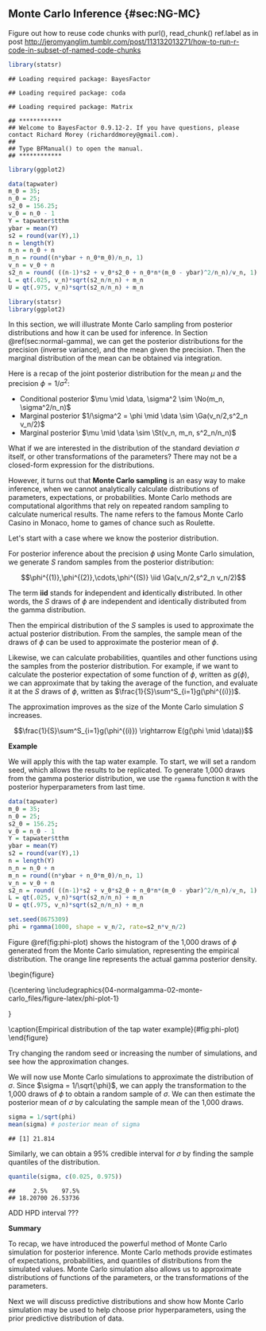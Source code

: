 ## Monte Carlo Inference  {#sec:NG-MC}

Figure out how to reuse code chunks with purl(), read_chunk() ref.label as in post http://jeromyanglim.tumblr.com/post/113132013271/how-to-run-r-code-in-subset-of-named-code-chunks





```r
library(statsr)
```

```
## Loading required package: BayesFactor
```

```
## Loading required package: coda
```

```
## Loading required package: Matrix
```

```
## ************
## Welcome to BayesFactor 0.9.12-2. If you have questions, please contact Richard Morey (richarddmorey@gmail.com).
## 
## Type BFManual() to open the manual.
## ************
```

```r
library(ggplot2)
```


```r
data(tapwater)
m_0 = 35; 
n_0 = 25; 
s2_0 = 156.25;
v_0 = n_0 - 1
Y = tapwater$tthm
ybar = mean(Y)
s2 = round(var(Y),1)
n = length(Y)
n_n = n_0 + n
m_n = round((n*ybar + n_0*m_0)/n_n, 1)
v_n = v_0 + n
s2_n = round( ((n-1)*s2 + v_0*s2_0 + n_0*n*(m_0 - ybar)^2/n_n)/v_n, 1)
L = qt(.025, v_n)*sqrt(s2_n/n_n) + m_n
U = qt(.975, v_n)*sqrt(s2_n/n_n) + m_n
```


```r
library(statsr)
library(ggplot2)
```





In this section, we will illustrate Monte Carlo sampling from posterior distributions and how it can be used for inference. In Section \@ref(sec:normal-gamma), we can get the posterior distributions for the precision (inverse variance), and the mean given the precision. Then the marginal distribution of the mean can be obtained via integration.

Here is a recap of the joint posterior distribution for the mean $\mu$ and the precision $\phi = 1/\sigma^2$:

* Conditional posterior $\mu \mid \data, \sigma^2  \sim  \No(m_n, \sigma^2/n_n)$
* Marginal posterior $1/\sigma^2 = \phi \mid \data   \sim   \Ga(v_n/2,s^2_n v_n/2)$
* Marginal posterior $\mu \mid \data \sim \St(v_n, m_n, s^2_n/n_n)$

What if we are interested in the distribution of the standard deviation $\sigma$ itself, or other transformations of the parameters? There may not be a closed-form expression for the distributions.

However, it turns out that **Monte Carlo sampling** is an easy way to make inference, when we cannot analytically calculate distributions of parameters, expectations, or probabilities. Monte Carlo methods are computational algorithms that rely on repeated random sampling to calculate numerical results. The name refers to the famous Monte Carlo Casino in Monaco, home to games of chance such as Roulette.

Let's start with a case where we know the posterior distribution.


For posterior inference about the precision $\phi$ using Monte Carlo simulation, we generate $S$ random samples from the posterior distribution:

$$\phi^{(1)},\phi^{(2)},\cdots,\phi^{(S)} \iid \Ga(v_n/2,s^2_n v_n/2)$$

The term **iid** stands for **i**ndependent and **i**dentically **d**istributed. In other words, the $S$ draws of $\phi$ are independent and identically distributed from the gamma distribution.

Then the empirical distribution of the $S$ samples is used to approximate the actual posterior distribution. From the samples, the sample mean of the draws of $\phi$ can be used to approximate the posterior mean of $\phi$.

Likewise, we can calculate probabilities, quantiles and other functions using the samples from the posterior distribution. For example, if we want to calculate the posterior expectation of some function of $\phi$, written as $g(\phi)$, we can approximate that by taking the average of the function, and evaluate it at the $S$ draws of $\phi$, written as $\frac{1}{S}\sum^S_{i=1}g(\phi^{(i)})$.

The approximation improves as the size of the Monte Carlo simulation $S$ increases.

$$\frac{1}{S}\sum^S_{i=1}g(\phi^{(i)}) \rightarrow E(g(\phi \mid \data))$$

**Example**

We will apply this with the tap water example. To start, we will set a random seed, which allows the results to be replicated. To generate 1,000 draws from the gamma posterior distribution, we use the `rgamma` function `R` with the posterior hyperparameters from last time.


```r
data(tapwater)
m_0 = 35; 
n_0 = 25; 
s2_0 = 156.25;
v_0 = n_0 - 1
Y = tapwater$tthm
ybar = mean(Y)
s2 = round(var(Y),1)
n = length(Y)
n_n = n_0 + n
m_n = round((n*ybar + n_0*m_0)/n_n, 1)
v_n = v_0 + n
s2_n = round( ((n-1)*s2 + v_0*s2_0 + n_0*n*(m_0 - ybar)^2/n_n)/v_n, 1)
L = qt(.025, v_n)*sqrt(s2_n/n_n) + m_n
U = qt(.975, v_n)*sqrt(s2_n/n_n) + m_n
```


```r
set.seed(8675309)
phi = rgamma(1000, shape = v_n/2, rate=s2_n*v_n/2)
```

Figure \@ref(fig:phi-plot) shows the histogram of the 1,000 draws of $\phi$ generated from the Monte Carlo simulation, representing the empirical distribution. The orange line represents the actual gamma posterior density.

\begin{figure}

{\centering \includegraphics{04-normalgamma-02-monte-carlo_files/figure-latex/phi-plot-1} 

}

\caption{Empirical distribution of the tap water example}(\#fig:phi-plot)
\end{figure}

Try changing the random seed or increasing the number of simulations, and see how the approximation changes.

We will now use Monte Carlo simulations to approximate the distribution of $\sigma$. Since $\sigma = 1/\sqrt{\phi}$, we can apply the transformation to the 1,000 draws of $\phi$ to obtain a random sample of $\sigma$. We can then estimate the posterior mean of $\sigma$ by calculating the sample mean of the 1,000 draws.


```r
sigma = 1/sqrt(phi)
mean(sigma) # posterior mean of sigma
```

```
## [1] 21.814
```

Similarly, we can obtain a 95% credible interval for $\sigma$ by finding the sample quantiles of the distribution.


```r
quantile(sigma, c(0.025, 0.975))
```

```
##     2.5%    97.5% 
## 18.20700 26.53736
```

ADD HPD interval ???

**Summary**

To recap, we have introduced the powerful method of Monte Carlo simulation for posterior inference. Monte Carlo methods provide estimates of expectations, probabilities, and quantiles of distributions from the simulated values. Monte Carlo simulation also allows us to approximate distributions of functions of the parameters, or the transformations of the parameters.

Next we will discuss predictive distributions and show how Monte Carlo simulation may be used to help choose prior hyperparameters, using the prior predictive distribution of data.
